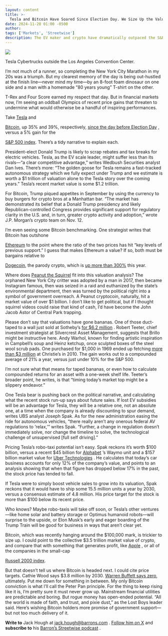 ```yaml
---
layout: content
title: >-
  Tesla and Bitcoin Have Soared Since Election Day. We Size Up the Valuations.
date: 2024-11-28 01:00 -0500
author: 
tags: ['Markets', 'Streetwise']
description: The EV maker and crypto have dramatically outpaced the S&P 500 since Election Day. The valuations have gotten steep and the analysis tricky. Why Peter Pan is relevant to Bitcoin.
---
```





 


 





![](https://images.barrons.com/im-46848505?width=548&height=365)


Tesla Cybertrucks outside the Los Angeles Convention Center.











I’m not much of a runner, so completing the New York City Marathon in my 20s was a triumph. But my clearest memory of the day is being out-hustled at the finish line—never mind my time—by an 8-foot foam dinosaur on one side and a man with a homemade “80 years young” T-shirt on the other. 


T-Rex and Four Score earned my respect that day. But in financial markets now, I’m seeing an oddball Olympics of recent price gains that threaten to undermine what would otherwise be a handful of inspiring performances.


 Take
[Tesla](https://www.barrons.com/market-data/stocks/TSLA)
and

[Bitcoin](https://www.barrons.com/market-data/cryptocurrencies/btcusd?iso=kraken&mod=article_chiclet),
up 35% and 39%, respectively,
[since the day before Election Day](https://www.barrons.com/articles/bitcoin-crypto-price-a9c78594?mod=article_inline)
, versus a 5% gain for the

[S&P 500 index](https://www.barrons.com/market-data/indexes/spx?mod=article_chiclet).
There’s a tidy narrative to explain each.


President-elect Donald Trump is likely to scrap rebates and tax breaks for electric vehicles. Tesla, as the EV scale leader, might suffer less than its rivals—“a clear competitive advantage,” writes Wedbush Securities analyst Dan Ives. There’s more: “The golden goose for Tesla remains a fast-tracked autonomous strategy which we fully expect under Trump and we estimate is worth a \$1 trillion of valuation alone to the Tesla story over the coming years.” Tesla’s recent market value is some \$1.2 trillion.


For Bitcoin, Trump piqued appetites in September by using the currency to buy burgers for crypto bros at a Manhattan bar. “The market has demonstrated its belief that a Donald Trump presidency and likely Republican-controlled Congress provides significant support for regulatory clarity in the U.S. and, in turn, greater crypto activity and adoption,” wrote J.P. Morgan’s crypto team on Nov. 12.










I’m even seeing some Bitcoin benchmarking. One strategist writes that Bitcoin has outshone

[Ethereum](https://www.barrons.com/market-data/cryptocurrencies/ethusd?iso=kraken&mod=article_chiclet)
to the point where the ratio of the two prices has hit “key levels of previous support.” I guess that makes Ethereum a value? If so, both must be bargains relative to

[Dogecoin](https://www.barrons.com/market-data/cryptocurrencies/dogeusd?iso=kraken&mod=article_chiclet),
the parody crypto, which is
[up more than 300%](https://www.barrons.com/articles/bitcoin-dogecoin-trump-musk-crypto-188207ed?mod=article_inline)
this year.


Where does
[Peanut the Squirrel](https://www.usatoday.com/story/news/nation/2024/11/04/peanut-the-squirrel-mark-longo-new-york-euthanized-pet/76043660007/)
fit into this valuation analysis? The orphaned New York City critter was adopted by a man in 2017, then became Instagram famous, then was seized in a raid and euthanized by the state’s environmental department, then was turned by the political right into a symbol of government overreach. A Peanut cryptocoin, naturally, hit a market value of over \$1 billion. I don’t like to get political, but if I thought squirrel videos could raise that kind of cash, I’d have become the John Jacob Astor of Central Park trapping.


Please don’t say that valuations have gone bananas. One of those duct-taped to a wall just sold at Sotheby’s
[for \$6.2 million](https://www.barrons.com/articles/bitcoin-price-crypto-microstrategy-stock-banana-80d9c511?mod=article_inline)
. Robert Teeter, chief investment strategist at Silvercrest Asset Management, suggests that Brillo might be instructive here. Andy Warhol, known for finding artistic inspiration in Campbell’s soup and Heinz ketchup, once sculpted boxes of the steel wool scrub pads. One purchased for \$1,000 in 1969 ended up fetching
[more than \$3 million](https://www.christies.com/en/stories/how-my-fathers-brillo-box-that-made-3-million-5873719622e849ed9ce1e5c9b1c20186)
at Christie’s in 2010. The gain works out to a compounded average of 21% a year, versus just under 10% for the S&P 500.


I’m not sure what that means for taped bananas, or even how to calculate compounded returns for an asset with a one-week shelf life. Teeter’s broader point, he writes, is that “timing today’s market top might be a slippery endeavor.”


One Tesla bear is pushing back on the political narrative, and calculating what the recent stock run-up says about future sales. If lost EV subsidies will be an advantage for Tesla, they will be a relative one, not an absolute one, at a time when the company is already discounting to spur demand, writes UBS analyst Joseph Spak. As for the new administration easing the ride for autonomous vehicles, “there really aren’t any onerous federal AV regulations to ‘relax,’” writes Spak. “Further, a change in regulation doesn’t immediately solve, nor change the timeline to solve, the technological challenge of unsupervised [full self driving].” 


Pricing Tesla’s robo-taxi potential isn’t easy. Spak reckons it’s worth \$100 billion, versus a recent \$45 billion for
[Alphabet](https://www.barrons.com/market-data/stocks/GOOGL)
’s
Waymo unit and a \$157 billion market value for
[Uber Technologies](https://www.barrons.com/market-data/stocks/UBER)
.
He calculates that today’s car business accounts for only 12% of the company’s value, and points to an analysis showing that when that figure has dropped below 17% in the past, the stock price has tended to fall.


If Tesla were to simply boost vehicle sales to grow into its valuation, Spak reckons that it would have to ship some 15.5 million units a year by 2030, versus a consensus estimate of 4.8 million. His price target for the stock is more than \$100 below its recent price.


Who knows? Maybe robo-taxis will take off soon, or Tesla’s other ventures—like home solar and battery storage or Optimus humanoid robots—will surprise to the upside, or Elon Musk’s early and eager boarding of the Trump Train will be good for business in ways that aren’t clear yet. 


Bitcoin, which was recently hanging around the \$100,000 mark, is trickier to size up. I could point to the collective \$3.5 trillion market value of crypto, and compare that with something that generates profit, like
[Apple](https://www.barrons.com/market-data/stocks/AAPL)
,
or all of the companies in the small-cap



[Russell 2000 index](https://www.barrons.com/market-data/indexes/rut?mod=article_chiclet).

 But that doesn’t tell us where Bitcoin is headed next. I could cite price targets. Cathie Wood says \$3.8 million by 2030. [Warren Buffett says zero](https://www.barrons.com/articles/no-bitcoin-for-the-oracle-warren-buffett-dismisses-cryptocurrencies-1525702064?mod=article_inline), ultimately. Put me down for something in between. 
My only Bitcoin conviction is what I’ll call the Peter Pan principle. For the thing to keep rising like it is, I’m pretty sure it must never grow up. Mainstream financial utilities are predictable and boring. But rogue money has open-ended potential. “All the world is made of faith, and trust, and pixie dust,” as the Lost Boys leader said. Here’s wishing Bitcoin holders more promise of government support—but not too much delivery of it. 


**Write to** 
Jack Hough at
[jack.hough@barrons.com](mailto:jack.hough@barrons.com)
.
[Follow him on X](https://twitter.com/jackhough)
and
**subscribe to**
his
[Barron’s Streetwise podcast](https://podcasts.apple.com/us/podcast/streetwise/id1504250328)
.








